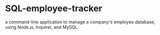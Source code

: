 # SQL-employee-tracker
a command-line application to manage a company's employee database, using Node.js, Inquirer, and MySQL.
